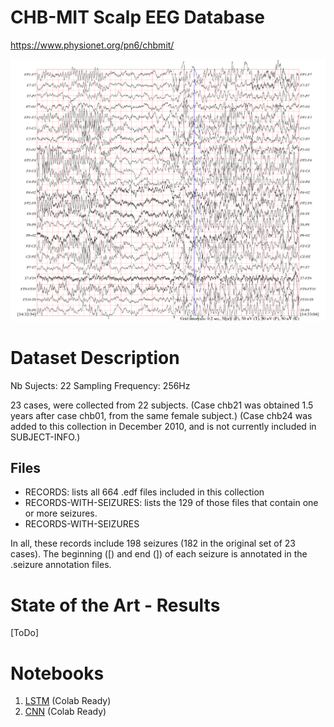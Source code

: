 # CHB-MIT Scalp EEG Database
https://www.physionet.org/pn6/chbmit/

![CHB-MIT EEG](./images/chbmit.png "CHB-MIT EEG")

# Dataset Description
Nb Sujects: 22
Sampling Frequency: 256Hz

23 cases, were collected from 22 subjects.
(Case chb21 was obtained 1.5 years after case chb01, from the same female subject.)
(Case chb24 was added to this collection in December 2010, and is not currently included in SUBJECT-INFO.)

## Files

* RECORDS: lists all 664 .edf files included in this collection
* RECORDS-WITH-SEIZURES: lists the 129 of those files that contain one or more seizures. 
* RECORDS-WITH-SEIZURES

In all, these records include 198 seizures (182 in the original set of 23 cases). 
The beginning ([) and end (]) of each seizure is annotated in the .seizure annotation files.

# State of the Art - Results

[ToDo]


# Notebooks
1. [LSTM](CHB-MIT_LSTM.ipynb) (Colab Ready)
2. [CNN]() (Colab Ready)



